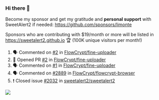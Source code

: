 ### Hi there 👋

Become my sponsor and get my gratitude and **personal support** with SweetAlert2 if needed: https://github.com/sponsors/limonte

Sponsors who are contributing with $19/month or more will be listed in https://sweetalert2.github.io 🏆 (100K unique visitors per month!)

<!--START_SECTION:activity-->
1. 🗣 Commented on [#2](https://github.com//FlowCrypt/fine-uploader/issues/2) in [FlowCrypt/fine-uploader](https://github.com//FlowCrypt/fine-uploader)
2. 💪 Opened PR [#2](https://github.com//FlowCrypt/fine-uploader/pull/2) in [FlowCrypt/fine-uploader](https://github.com//FlowCrypt/fine-uploader)
3. 🗣 Commented on [#1](https://github.com//FlowCrypt/fine-uploader/issues/1) in [FlowCrypt/fine-uploader](https://github.com//FlowCrypt/fine-uploader)
4. 🗣 Commented on [#2889](https://github.com//FlowCrypt/flowcrypt-browser/issues/2889) in [FlowCrypt/flowcrypt-browser](https://github.com//FlowCrypt/flowcrypt-browser)
5. ❗️ Closed issue [#2032](https://github.com//sweetalert2/sweetalert2/issues/2032) in [sweetalert2/sweetalert2](https://github.com//sweetalert2/sweetalert2)
<!--END_SECTION:activity-->

![](https://github-readme-stats.vercel.app/api?username=limonte&theme=vue&show_icons=true)

